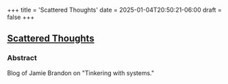 +++
title = 'Scattered Thoughts'
date = 2025-01-04T20:50:21-06:00
draft = false
+++

## [Scattered Thoughts](https://www.scattered-thoughts.net/)

### Abstract

Blog of Jamie Brandon on "Tinkering with systems."
